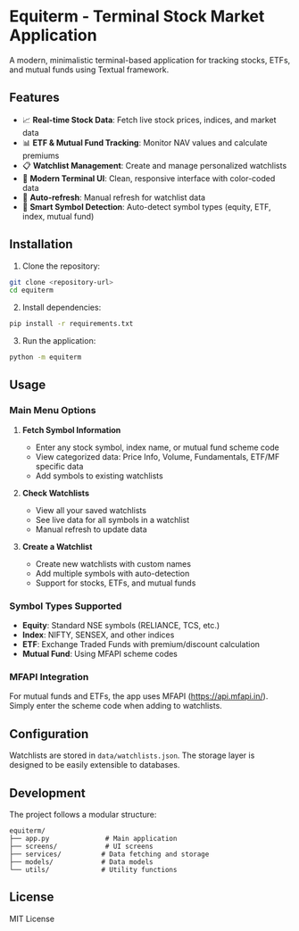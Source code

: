 # Equiterm - Terminal Stock Market ApplicationA modern, minimalistic terminal-based application for tracking stocks, ETFs, and mutual funds using Textual framework.## Features- 📈 **Real-time Stock Data**: Fetch live stock prices, indices, and market data- 📊 **ETF & Mutual Fund Tracking**: Monitor NAV values and calculate premiums- 📋 **Watchlist Management**: Create and manage personalized watchlists- 🎨 **Modern Terminal UI**: Clean, responsive interface with color-coded data- 🔄 **Auto-refresh**: Manual refresh for watchlist data- 🎯 **Smart Symbol Detection**: Auto-detect symbol types (equity, ETF, index, mutual fund)## Installation1. Clone the repository:```bashgit clone <repository-url>cd equiterm```2. Install dependencies:```bashpip install -r requirements.txt```3. Run the application:```bashpython -m equiterm```## Usage### Main Menu Options1. **Fetch Symbol Information**   - Enter any stock symbol, index name, or mutual fund scheme code   - View categorized data: Price Info, Volume, Fundamentals, ETF/MF specific data   - Add symbols to existing watchlists2. **Check Watchlists**   - View all your saved watchlists   - See live data for all symbols in a watchlist   - Manual refresh to update data3. **Create a Watchlist**   - Create new watchlists with custom names   - Add multiple symbols with auto-detection   - Support for stocks, ETFs, and mutual funds### Symbol Types Supported- **Equity**: Standard NSE symbols (RELIANCE, TCS, etc.)- **Index**: NIFTY, SENSEX, and other indices- **ETF**: Exchange Traded Funds with premium/discount calculation- **Mutual Fund**: Using MFAPI scheme codes### MFAPI IntegrationFor mutual funds and ETFs, the app uses MFAPI (https://api.mfapi.in/). Simply enter the scheme code when adding to watchlists.## ConfigurationWatchlists are stored in `data/watchlists.json`. The storage layer is designed to be easily extensible to databases.## DevelopmentThe project follows a modular structure:```equiterm/├── app.py              # Main application├── screens/            # UI screens├── services/          # Data fetching and storage├── models/            # Data models└── utils/             # Utility functions```## LicenseMIT License